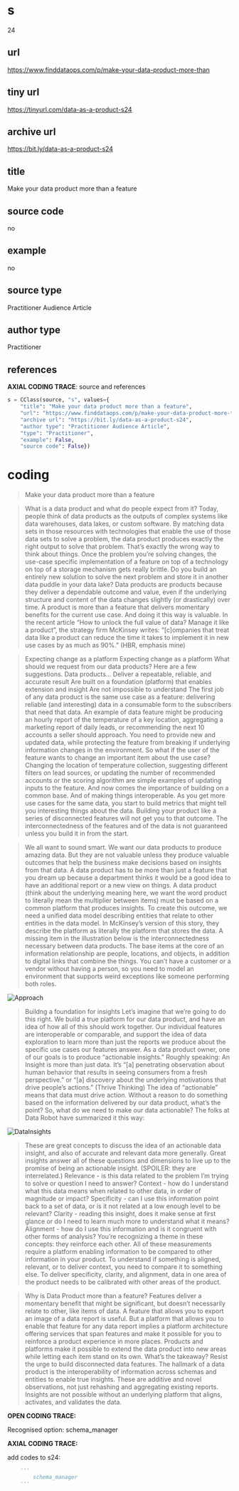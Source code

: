 # s 
24
## url
https://www.finddataops.com/p/make-your-data-product-more-than
## tiny url
https://tinyurl.com/data-as-a-product-s24
## archive url
https://bit.ly/data-as-a-product-s24
## title
Make your data product more than a feature
## source code
no
## example
no
## source type 
Practitioner Audience Article
## author type
Practitioner
## references

**AXIAL CODING TRACE**: source and references
``` python
s = CClass(source, "s", values={
    "title": "Make your data product more than a feature",
    "url": "https://www.finddataops.com/p/make-your-data-product-more-than",
    "archive url": "https://bit.ly/data-as-a-product-s24",
    "author type": "Practitioner Audience Article",
    "type": "Practitioner",
    "example": False,
    "source code": False})
``` 

# coding

> Make your data product more than a feature

> What is a data product and what do people expect from it? Today, people think of data products as the outputs of complex systems like data warehouses, data lakes, or custom software. By matching data sets in those resources with technologies that enable the use of those data sets to solve a problem, the data product produces exactly the right output to solve that problem.
That’s exactly the wrong way to think about things. Once the problem you’re solving changes, the use-case specific implementation of a feature on top of a technology on top of a storage mechanism gets really brittle. Do you build an entirely new solution to solve the next problem and store it in another data puddle in your data lake? Data products are products because they deliver a dependable outcome and value, even if the underlying structure and content of the data changes slightly (or drastically) over time.
A product is more than a feature that delivers momentary benefits for the current use case. And doing it this way is valuable. In the recent article “How to unlock the full value of data? Manage it like a product”, the strategy firm McKinsey writes: “[c]ompanies that treat data like a product can reduce the time it takes to implement it in new use cases by as much as 90%.” (HBR, emphasis mine)

> Expecting change as a platform
Expecting change as a platform
What should we request from our data products? Here are a few suggestions.
Data products…
Deliver a repeatable, reliable, and accurate result
Are built on a foundation (platform) that enables extension and insight
Are not impossible to understand
The first job of any data product is the same use case as a feature: delivering reliable (and interesting) data in a consumable form to the subscribers that need that data. An example of data feature might be producing an hourly report of the temperature of a key location, aggregating a marketing report of daily leads, or recommending the next 10 accounts a seller should approach. You need to provide new and updated data, while protecting the feature from breaking if underlying information changes in the environment.
So what if the user of the feature wants to change an important item about the use case? Changing the location of temperature collection, suggesting different filters on lead sources, or updating the number of recommended accounts or the scoring algorithm are simple examples of updating inputs to the feature. And now comes the importance of building on a common base. And of making things interoperable.
As you get more use cases for the same data, you start to build metrics that might tell you interesting things about the data. Building your product like a series of disconnected features will not get you to that outcome. The interconnectedness of the features and of the data is not guaranteed unless you build it in from the start.

> We all want to sound smart. We want our data products to produce amazing data. But they are not valuable unless they produce valuable outcomes that help the business make decisions based on insights from that data.
A data product has to be more than just a feature that you dream up because a department thinks it would be a good idea to have an additional report or a new view on things. A data product (think about the underlying meaning here, we want the word product to literally mean the multiplier between items) must be based on a common platform that produces insights. To create this outcome, we need a unified data model describing entities that relate to other entities in the data model.
In McKinsey’s version of this story, they describe the platform as literally the platform that stores the data. A missing item in the illustration below is the interconnectedness necessary between data products. The base items at the core of an information relationship are people, locations, and objects, in addition to digital links that combine the things. You can’t have a customer or a vendor without having a person, so you need to model an environment that supports weird exceptions like someone performing both roles.

![Approach](https://substackcdn.com/image/fetch/w_1272,c_limit,f_webp,q_auto:good,fl_progressive:steep/https%3A%2F%2Fbucketeer-e05bbc84-baa3-437e-9518-adb32be77984.s3.amazonaws.com%2Fpublic%2Fimages%2Fb2e5f01a-7223-4e3f-a171-070b154af09d_804x690.svg)

> Buildng a foundation for insights
Let’s imagine that we’re going to do this right. We build a true platform for our data product, and have an idea of how all of this should work together. Our individual features are interoperable or comparable, and support the idea of data exploration to learn more than just the reports we produce about the specific use cases our features answer.
As a data product owner, one of our goals is to produce “actionable insights.”
Roughly speaking:
An Insight is more than just data. It’s “[a] penetrating observation about human behavior that results in seeing consumers from a fresh perspective.” or “[a] discovery about the underlying motivations that drive people’s actions.” (Thrive Thinking)
The idea of “actionable” means that data must drive action. Without a reason to do something based on the information delivered by our data product, what’s the point?
So, what do we need to make our data actionable? The folks at Data Robot have summarized it this way:

![DataInsights](https://substackcdn.com/image/fetch/w_1272,c_limit,f_webp,q_auto:good,fl_progressive:steep/https%3A%2F%2Fbucketeer-e05bbc84-baa3-437e-9518-adb32be77984.s3.amazonaws.com%2Fpublic%2Fimages%2Fe2cbd8e7-c34c-452b-adaf-22232a0ffe99_1024x409.jpeg)

> These are great concepts to discuss the idea of an actionable data insight, and also of accurate and relevant data more generally. Great insights answer all of these questions and dimensions to live up to the promise of being an actionable insight. (SPOILER: they are interrelated.)
Relevance - is this data related to the problem I’m trying to solve or question I need to answer?
Context - how do I understand what this data means when related to other data, in order of magnitude or impact?
Specificity - can I use this information point back to a set of data, or is it not related at a low enough level to be relevant?
Clarity - reading this insight, does it make sense at first glance or do I need to learn much more to understand what it means?
Alignment - how do I use this information and is it congruent with other forms of analysis?
You’re recognizing a theme in these concepts: they reinforce each other. All of these measurements require a platform enabling information to be compared to other information in your product. To understand if something is aligned, relevant, or to deliver context, you need to compare it to something else. To deliver specificity, clarity, and alignment, data in one area of the product needs to be calibrated with other areas of the product.

> Why is Data Product more than a feature?
Features deliver a momentary benefit that might be significant, but doesn’t necessarily relate to other, like items of data. A feature that allows you to export an image of a data report is useful. But a platform that allows you to enable that feature for any data report implies a platform architecture offering services that span features and make it possible for you to reinforce a product experience in more places.
Products and platforms make it possible to extend the data product into new areas while letting each item stand on its own.
What’s the takeaway? Resist the urge to build disconnected data features. The hallmark of a data product is the interoperability of information across schemas and entities to enable true insights. These are additive and novel observations, not just rehashing and aggregating existing reports. Insights are not possible without an underlying platform that aligns, activates, and validates the data.

**OPEN CODING TRACE:**

Recognised option: schema_manager

**AXIAL CODING TRACE:**

add codes to s24: 
``` python 
    '''
        schema_manager
    '''
```
